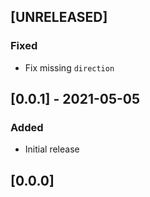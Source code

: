 ## [UNRELEASED]
### Fixed
- Fix missing `direction`

## [0.0.1] - 2021-05-05
### Added
- Initial release

## [0.0.0]
